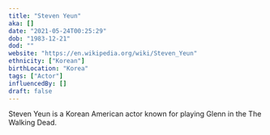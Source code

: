 ```yaml
---
title: "Steven Yeun"
aka: []
date: "2021-05-24T00:25:29"
dob: "1983-12-21"
dod: ""
website: "https://en.wikipedia.org/wiki/Steven_Yeun"
ethnicity: ["Korean"]
birthLocation: "Korea"
tags: ["Actor"]
influencedBy: []
draft: false
---
```


Steven Yeun is a Korean American actor known for playing Glenn in the The
Walking Dead.
